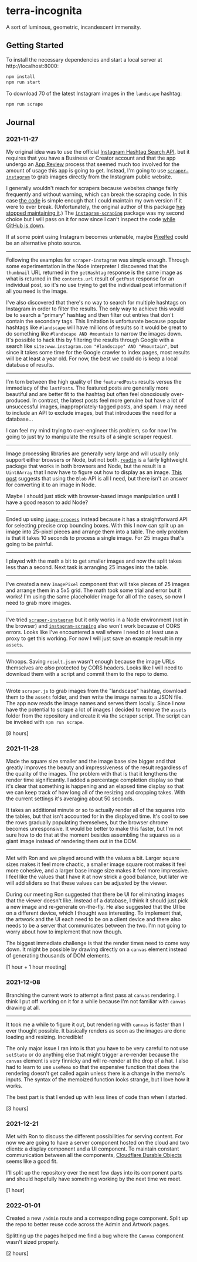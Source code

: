 # terra-incognita
A sort of luminous, geometric, incandescent immensity.

## Getting Started
To install the necessary dependencies and start a local server at http://localhost:8000:
```bash
npm install
npm run start
```

To download 70 of the latest Instagram images in the `landscape` hashtag:
```bash
npm run scrape
```

## Journal
### 2021-11-27
My original idea was to use the official [Instagram Hashtag Search API](https://developers.facebook.com/docs/instagram-api/guides/hashtag-search/), but it requires that you have a Business or Creator account and that the app undergo an [App Review](https://developers.facebook.com/docs/apps/review) process that seemed much too involved for the amount of usage this app is going to get. Instead, I'm going to use [`scraper-instagram`](https://www.npmjs.com/package/scraper-instagram) to grab images directly from the Instagram public website.

I generally wouldn't reach for scrapers because websites change fairly frequently and without warning, which can break the scraping code. In this case [the code](https://git.kaki87.net/KaKi87/ig-scraper) is simple enough that I could maintain my own version if it were to ever break. (Unfortunately, the original author of this package [has stopped maintaining it](https://git.kaki87.net/KaKi87/ig-scraper/issues/17).) The [`instagram-scraping`](https://www.npmjs.com/package/instagram-scraping) package was my second choice but I will pass on it for now since I can't inspect the code [while GitHub is down](https://www.githubstatus.com/incidents/r5qrpp2f5fc0).

If at some point using Instagram becomes untenable, maybe [Pixelfed](https://pixelfed.org/) could be an alternative photo source.

---
Following the examples for `scraper-instagram` was simple enough. Through some experimentation in the Node interpreter I discovered that the `thumbnail` URL returned in the `getHashtag` response is the same image as what is returned in the `contents.url` result of `getPost` response for an individual post, so it's no use trying to get the individual post information if all you need is the image.

I've also discovered that there's no way to search for multiple hashtags on Instagram in order to filter the results. The only way to achieve this would be to search a "primary" hashtag and then filter out entries that don't contain the secondary tags. This limitation is unfortunate because popular hashtags like `#landscape` will have millions of results so it would be great to do something like `#landscape AND #mountain` to narrow the images down. It's possible to hack this by filtering the results through Google with a search like `site:www.instagram.com "#landscape" AND "#mountain"`, but since it takes some time for the Google crawler to index pages, most results will be at least a year old. For now, the best we could do is keep a local database of results.

---
I'm torn between the high quality of the `featuredPosts` results versus the immediacy of the `lastPosts`. The featured posts are generally more beautiful and are better fit to the hashtag but often feel obnoxiously over-produced. In contrast, the latest posts feel more genuine but have a lot of unsuccessful images, inappropriately-tagged posts, and spam. I may need to include an API to exclude images, but that introduces the need for a database...

I can feel my mind trying to over-engineer this problem, so for now I'm going to just try to manipulate the results of a single scraper request.

---
Image processing libraries are generally very large and will usually only support either browsers or Node, but not both. [`readim`](https://www.npmjs.com/package/readim) is a fairly lightweight package that works in both browsers and Node, but the result is a `Uint8Array` that I now have to figure out how to display as an image. [This post](https://stackoverflow.com/questions/50620821/uint8array-to-image-in-javascript) suggests that using the `Blob` API is all I need, but there isn't an answer for converting it to an image in Node.

Maybe I should just stick with browser-based image manipulation until I have a good reason to add Node?

---
Ended up using [`image-process`](https://www.npmjs.com/package/image-process) instead because it has a straightforward API for selecting precise crop bounding boxes. With this I now can split up an image into 25-pixel pieces and arrange them into a table. The only problem is that it takes 10 seconds to process a single image. For 25 images that's going to be painful.

---
I played with the math a bit to get smaller images and now the split takes less than a second. Next task is arranging 25 images into the table.

---
I've created a new `ImagePixel` component that will take pieces of 25 images and arrange them in a 5x5 grid. The math took some trial and error but it works! I'm using the same placeholder image for all of the cases, so now I need to grab more images.

---
I've tried [`scraper-instagram`](https://www.npmjs.com/package/scraper-instagram) but it only works in a Node environment (not in the browser) and [`instagram-scraping`](https://www.npmjs.com/package/instagram-scraping) also won't work because of CORS errors. Looks like I've encountered a wall where I need to at least use a proxy to get this working. For now I will just save an example result in my `assets`.

---
Whoops. Saving `result.json` wasn't enough because the image URLs themselves are _also_ protected by CORS headers. Looks like I will need to download them with a script and commit them to the repo to demo.

---
Wrote `scraper.js` to grab images from the "landscape" hashtag, download them to the `assets` folder, and then write the image names to a JSON file. The app now reads the image names and serves them locally. Since I now have the potential to scrape a lot of images I decided to remove the `assets` folder from the repository and create it via the scraper script. The script can be invoked with `npm run scrape`.

[8 hours]

### 2021-11-28
Made the square size smaller and the image base size bigger and that greatly improves the beauty and impressiveness of the result regardless of the quality of the images. The problem with that is that it lengthens the render time significantly. I added a percentage completion display so that it's clear that something is happening and an elapsed time display so that we can keep track of how long all of the resizing and cropping takes. With the current settings it's averaging about 50 seconds.

It takes an additional minute or so to actually render all of the squares into the tables, but that isn't accounted for in the displayed time. It's cool to see the rows gradually populating themselves, but the browser chrome becomes unresponsive. It would be better to make this faster, but I'm not sure how to do that at the moment besides assembling the squares as a giant image instead of rendering them out in the DOM.

---
Met with Ron and we played around with the values a bit. Larger square sizes makes it feel more chaotic, a smaller image square root makes it feel more cohesive, and a larger base image size makes it feel more impressive. I feel like the values that I have it at now strick a good balance, but later we will add sliders so that these values can be adjusted by the viewer.

During our meeting Ron suggested that there be UI for eliminating images that the viewer doesn't like. Instead of a database, I think it should just pick a new image and re-generate on-the-fly. He also suggested that the UI be on a different device, which I thought was interesting. To implement that, the artwork and the UI each need to be on a client device and there also needs to be a server that communicates between the two. I'm not going to worry about how to implement that now though.

The biggest immediate challenge is that the render times need to come way down. It might be possible by drawing directly on a `canvas` element instead of generating thousands of DOM elements.

[1 hour + 1 hour meeting]

### 2021-12-08
Branching the current work to attempt a first pass at `canvas` rendering. I think I put off working on it for a while because I'm not familiar with `canvas` drawing at all.

---
It took me a while to figure it out, but rendering with `canvas` is faster than I ever thought possible. It basically renders as soon as the images are done loading and resizing. Incredible!

The only major issue I ran into is that you have to be very careful to not use `setState` or do anything else that might trigger a re-render because the `canvas` element is very finnicky and will re-render at the drop of a hat. I also had to learn to use `useMemo` so that the expensive function that does the rendering doesn't get called again unless there is a change in the memo's inputs. The syntax of the memoized function looks strange, but I love how it works.

The best part is that I ended up with less lines of code than when I started.

[3 hours]

### 2021-12-21
Met with Ron to discuss the different possibilities for serving content. For now we are going to have a server component hosted on the cloud and two clients: a display component and a UI component. To maintain constant communication between all the components, [Cloudflare Durable Objects](https://developers.cloudflare.com/workers/runtime-apis/durable-objects) seems like a good fit.

I'll split up the repository over the next few days into its component parts and should hopefully have something working by the next time we meet.

[1 hour]

### 2022-01-01
Created a new `/admin` route and a corresponding page component. Split up the repo to better reuse code across the Admin and Artwork pages.

Splitting up the pages helped me find a bug where the `Canvas` component wasn't sized properly.

[2 hours]
